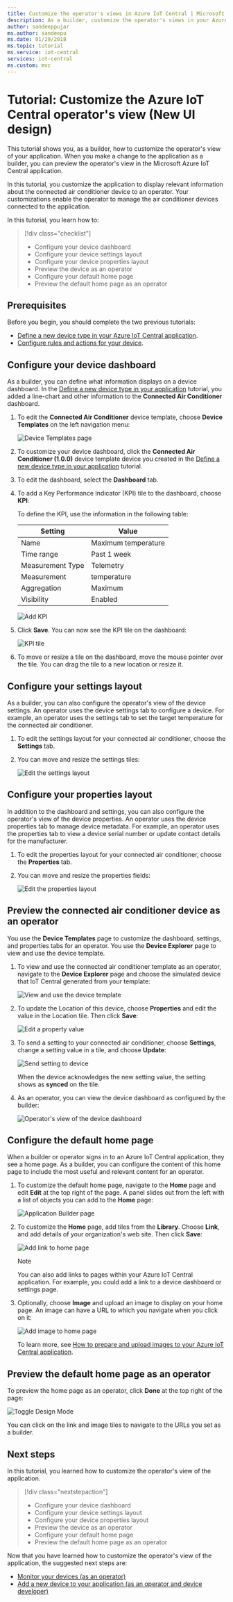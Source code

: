 ```yaml
---
title: Customize the operator's views in Azure IoT Central | Microsoft Docs
description: As a builder, customize the operator's views in your Azure IoT Central application.
author: sandeeppujar
ms.author: sandeepu
ms.date: 01/29/2018
ms.topic: tutorial
ms.service: iot-central
services: iot-central
ms.custom: mvc
---
```


# Tutorial: Customize the Azure IoT Central operator's view (New UI design)

This tutorial shows you, as a builder, how to customize the operator's view of your application. When you make a change to the application as a builder, you can preview the operator's view in the Microsoft Azure IoT Central application.

In this tutorial, you customize the application to display relevant information about the connected air conditioner device to an operator. Your customizations enable the operator to manage the air conditioner devices connected to the application.

In this tutorial, you learn how to:

> [!div class="checklist"]
> * Configure your device dashboard
> * Configure your device settings layout
> * Configure your device properties layout
> * Preview the device as an operator
> * Configure your default home page
> * Preview the default home page as an operator


## Prerequisites

Before you begin, you should complete the two previous tutorials:

* [Define a new device type in your Azure IoT Central application](tutorial-define-device-type.md).
* [Configure rules and actions for your device](tutorial-configure-rules.md).

## Configure your device dashboard

As a builder, you can define what information displays on a device dashboard. In the [Define a new device type in your application](tutorial-define-device-type.md) tutorial, you added a line-chart and other information to the **Connected Air Conditioner** dashboard.

1. To edit the **Connected Air Conditioner** device template, choose **Device Templates** on the left navigation menu:

    ![Device Templates page](media/tutorial-customize-operator-experimental/devicetemplates.png)

2. To customize your device dashboard, click the **Connected Air Conditioner (1.0.0)** device template device you created in the [Define a new device type in your application](tutorial-define-device-type.md) tutorial.

3. To edit the dashboard, select the **Dashboard** tab.

4. To add a Key Performance Indicator (KPI) tile to the dashboard, choose **KPI**:

    To define the KPI, use the information in the following table:

    | Setting     | Value |
    | ----------- | ----- |
    | Name        | Maximum temperature |
    | Time range  | Past 1 week |
    | Measurement Type | Telemetry |
    | Measurement | temperature |
    | Aggregation | Maximum |
    | Visibility  | Enabled |

    ![Add KPI](media/tutorial-customize-operator-experimental/addkpi.png)

5. Click **Save**. You can now see the KPI tile on the dashboard:

    ![KPI tile](media/tutorial-customize-operator-experimental/temperaturekpi.png)

6. To move or resize a tile on the dashboard, move the mouse pointer over the tile. You can drag the tile to a new location or resize it.

## Configure your settings layout

As a builder, you can also configure the operator's view of the device settings. An operator uses the device settings tab to configure a device. For example, an operator uses the settings tab to set the target temperature for the connected air conditioner.

1. To edit the settings layout for your connected air conditioner, choose the **Settings** tab.

2. You can move and resize the settings tiles:

    ![Edit the settings layout](media/tutorial-customize-operator-experimental/settingslayout.png)

## Configure your properties layout

In addition to the dashboard and settings, you can also configure the operator's view of the device properties. An operator uses the device properties tab to manage device metadata. For example, an operator uses the properties tab to view a device serial number or update contact details for the manufacturer.

1. To edit the properties layout for your connected air conditioner, choose the **Properties** tab.

2. You can move and resize the properties fields:

    ![Edit the properties layout](media/tutorial-customize-operator-experimental/propertieslayout.png)

## Preview the connected air conditioner device as an operator

You use the **Device Templates** page to customize the dashboard, settings, and properties tabs for an operator. You use the **Device Explorer** page to view and use the device template.

1. To view and use the connected air conditioner template as an operator, navigate to the **Device Explorer** page and choose the simulated device that IoT Central generated from your template:

    ![View and use the device template](media/tutorial-customize-operator-experimental/usetemplate.png)

2. To update the Location of this device, choose **Properties** and edit the value in the Location tile. Then click **Save**:

    ![Edit a property value](media/tutorial-customize-operator-experimental/editproperty.png)

3. To send a setting to your connected air conditioner, choose **Settings**, change a setting value in a tile, and choose **Update**:

    ![Send setting to device](media/tutorial-customize-operator-experimental/sendsetting.png)

    When the device acknowledges the new setting value, the setting shows as **synced** on the tile.

4. As an operator, you can view the device dashboard as configured by the builder:

    ![Operator's view of the device dashboard](media/tutorial-customize-operator-experimental/operatordashboard.png)

## Configure the default home page

When a builder or operator signs in to an Azure IoT Central application, they see a home page. As a builder, you can configure the content of this home page to include the most useful and relevant content for an operator.

1. To customize the default home page, navigate to the **Home** page and edit **Edit** at the top right of the page. A panel slides out from the left with a list of objects you can add to the **Home** page:

    ![Application Builder page](media/tutorial-customize-operator-experimental/builderhome.png)

2. To customize the **Home** page, add tiles from the **Library**. Choose **Link**, and add details of your organization's web site. Then click **Save**:

    ![Add link to home page](media/tutorial-customize-operator-experimental/addlink.png)

    > [!NOTE]
    > You can also add links to pages within your Azure IoT Central application. For example, you could add a link to a device dashboard or settings page.

3. Optionally, choose **Image** and upload an image to display on your home page. An image can have a URL to which you navigate when you click on it:

    ![Add image to home page](media/tutorial-customize-operator-experimental/addimage.png)

    To learn more, see [How to prepare and upload images to your Azure IoT Central application](howto-prepare-images.md).

## Preview the default home page as an operator

To preview the home page as an operator, click **Done** at the top right of the page:

![Toggle Design Mode](media/tutorial-customize-operator-experimental/operatorviewhome.png)

You can click on the link and image tiles to navigate to the URLs you set as a builder.

## Next steps

In this tutorial, you learned how to customize the operator's view of the application.

<!-- Repeat task list from intro -->
> [!div class="nextstepaction"]
> * Configure your device dashboard
> * Configure your device settings layout
> * Configure your device properties layout
> * Preview the device as an operator
> * Configure your default home page
> * Preview the default home page as an operator

Now that you have learned how to customize the operator's view of the application, the suggested next steps are:

* [Monitor your devices (as an operator)](tutorial-monitor-devices.md)
* [Add a new device to your application (as an operator and device developer)](tutorial-add-device.md)
